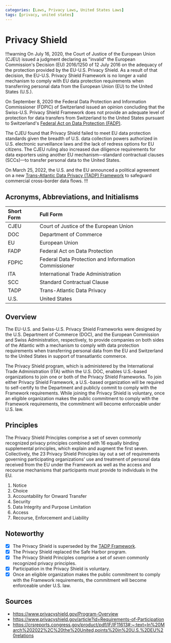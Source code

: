 ```yaml
---
categories: [Laws, Privacy Laws, United States Laws]
tags: [privacy, united states]
---
```


# Privacy Shield

!!!warning
On July 16, 2020, the Court of Justice of the European Union (CJEU) issued a judgment declaring as "invalid" the European Commission's Decision (EU) 2016/1250 of 12 July 2016 on the adequacy of the protection provided by the EU-U.S. Privacy Shield. As a result of that decision, the EU-U.S. Privacy Shield Framework is no longer a valid mechanism to comply with EU data protection requirements when transferring personal data from the European Union (EU) to the United States (U.S.).

On September 8, 2020 the Federal Data Protection and Information Commissioner (FDPIC) of Switzerland issued an opinion concluding that the Swiss-U.S. Privacy Shield Framework does not provide an adequate level of protection for data transfers from Switzerland to the United States pursuant to Switzerland's [Federal Act on Data Protection (FADP)](/laws/fadp.md).

The CJEU found that Privacy Shield failed to meet EU data protection standards given the breadth of U.S. data collection powers authorized in U.S. electronic surveillance laws and the lack of redress options for EU citizens. The CJEU ruling also increased due diligence requirements for data exporters using another EU mechanism—standard contractual clauses (SCCs)—to transfer personal data to the United States.

On March 25, 2022, the U.S. and the EU announced a political agreement on a new [Trans-Atlantic Data Privacy (TADP) Framework](/laws/tadp-framework.md) to safeguard commercial cross-border data flows.
!!!

## Acronyms, Abbreviations, and Initialisms

Short Form | Full Form
:--- | :---
CJEU | Court of Justice of the European Union
DOC | Department of Commerce
EU | European Union
FADP | Federal Act on Data Protection
FDPIC | Federal Data Protection and Information Commissioner
ITA | International Trade Administration
SCC | Standard Contractual Clause
TADP | Trans-Atlantic Data Privacy
U.S. | United States

## Overview

The EU-U.S. and Swiss-U.S. Privacy Shield Frameworks were designed by the U.S. Department of Commerce (DOC), and the European Commission and Swiss Administration, respectively, to provide companies on both sides of the Atlantic with a mechanism to comply with data protection requirements when transferring personal data from the EU and Switzerland to the United States in support of transatlantic commerce.

The Privacy Shield program, which is administered by the International Trade Administration (ITA) within the U.S. DOC, enables U.S.-based organizations to join one or both of the Privacy Shield Frameworks. To join either Privacy Shield Framework, a U.S.-based organization will be required to self-certify to the Department and publicly commit to comply with the Framework requirements. While joining the Privacy Shield is voluntary, once an eligible organization makes the public commitment to comply with the Framework requirements, the commitment will become enforceable under U.S. law.

## Principles

The Privacy Shield Principles comprise a set of seven commonly recognized privacy principles combined with 16 equally binding supplemental principles, which explain and augment the first seven. Collectively, the 23 Privacy Shield Principles lay out a set of requirements governing participating organizations' use and treatment of personal data received from the EU under the Framework as well as the access and recourse mechanisms that participants must provide to individuals in the EU.

1. Notice
2. Choice
3. Accountability for Onward Transfer
4. Security
5. Data Integrity and Purpose Limitation
6. Access
7. Recourse, Enforcement and Liability

## Noteworthy

- [x] The Privacy Shield is superseded by the [TADP Framework](/laws/tadp-framework.md).
- [x] The Privacy Shield replaced the Safe Harbor program.
- [x] The Privacy Shield Principles comprise a set of *seven* commonly recognized privacy principles.
- [x] Participation in the Privacy Shield is voluntary.
- [x] Once an eligible organization makes the public commitment to comply with the Framework requirements, the commitment will become enforceable under U.S. law.

## Sources

- https://www.privacyshield.gov/Program-Overview
- https://www.privacyshield.gov/article?id=Requirements-of-Participation
- https://crsreports.congress.gov/product/pdf/IF/IF11613#:~:text=In%20March%202022%2C%20the%20United,points%20in%20U.S.%2DEU%20relations